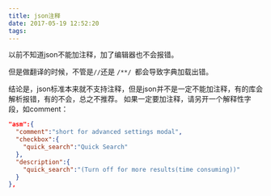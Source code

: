 ```yaml
---
title: json注释
date: 2017-05-19 12:52:20
tags:
---
```


以前不知道json不能加注释，加了编辑器也不会报错。

但是做翻译的时候，不管是` // `还是 `/**/ `都会导致字典加载出错。

结论是，json标准本来就不支持注释，但是json并不是一定不能加注释，有的库会解析报错，有的不会，总之不推荐。
如果一定要加注释，请另开一个解释性字段，如comment：
```json
"asm":{
  "comment":"short for advanced settings modal",
  "checkbox":{
    "quick_search":"Quick Search"
  },
  "description":{
    "quick_search":"(Turn off for more results(time consuming))"
  }
},
```
